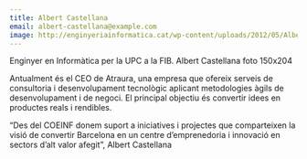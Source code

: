 ```yaml
---
title: Albert Castellana
email: albert-castellana@example.com
image: http://enginyeriainformatica.cat/wp-content/uploads/2012/05/Albert-Castellana-foto-150x204.jpg
---
```

Enginyer en Informàtica per la UPC a la FIB. Albert Castellana foto 150x204

Antualment és el CEO de Atraura, una empresa que ofereix serveis de consultoria i desenvolupament tecnològic aplicant metodologies àgils de desenvolupament i de negoci. El principal objectiu és convertir idees en productes reals i rendibles.

“Des del COEINF donem suport a iniciatives i projectes que comparteixen  la visió de convertir Barcelona en un centre d’emprenedoria i innovació en sectors d’alt valor afegit”, Albert Castellana

